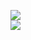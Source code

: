 [![](https://img.shields.io/badge/Made%20With-Github%20Spray-lightgrey.svg?style=for-the-badge&logo=github)](https://github.com/Annihil/github-spray#20138)  
[![](https://i.imgur.com/2DrTn0Z.gif)](https://github.com/Annihil/github-spray)